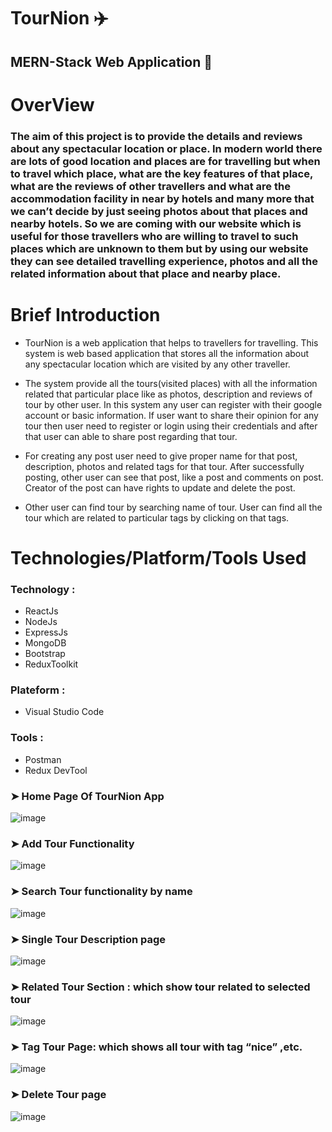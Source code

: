 # TourNion ✈️
## MERN-Stack Web Application 🤩

# OverView
### The aim of this project is to provide the details and reviews about any spectacular location or place. In modern world there are lots of good location and places are for travelling but when to travel which place, what are the key features of that place, what are the reviews of other travellers and  what are the accommodation facility in near by hotels and many more that we can’t decide by just seeing photos about that places and nearby hotels. So we are coming with our website which is useful for those travellers who are willing to travel to such places which are unknown to them but by using our website they can see detailed travelling experience, photos and all the related information about that place and nearby place.

# Brief Introduction
*  TourNion is a web application that helps to travellers for travelling. This system is web based application that stores all the information about any spectacular location which are visited by any other traveller.

*  The system provide all the tours(visited places) with all the information related that particular place like as photos, description and reviews of tour by other user. In this system any user can register with their google account or basic information. If user want to share their opinion for any tour then user need to register or login using their credentials and after that user can able to share post regarding that tour. 

* For creating any post user need to give proper name for that post, description, photos and related tags for that tour. After successfully posting, other user can see that post, like a post and comments on post. Creator of the post can have rights to update and delete the post.

*  Other user can find tour by searching name of tour. User can find all the tour which are related to particular tags by clicking on that tags.

# Technologies/Platform/Tools Used

###  Technology :
  * ReactJs
  * NodeJs
  * ExpressJs
  * MongoDB
  * Bootstrap
  * ReduxToolkit
###  Plateform : 
  * Visual Studio Code
### Tools  : 
  * Postman
  * Redux DevTool
  
<!-- # Snapshots of System ([Video](https://drive.google.com/file/d/1qfyEzyU5L78X44IIQ7Xo_rncNFmUYXHi/view?usp=sharing)) -->


### ➤ Home Page Of TourNion App

![image](https://user-images.githubusercontent.com/87079541/232980733-231c77b5-babb-4a08-9e25-72521e33045d.png)



### ➤ Add Tour Functionality 

![image](https://user-images.githubusercontent.com/87079541/232981548-27132439-8ba8-40f0-ab9e-442ef055b225.png)




### ➤ Search Tour functionality by name

![image](https://user-images.githubusercontent.com/87079541/232981772-79871c1f-a836-47c0-9ceb-cef45ff4f8cf.png)




### ➤ Single Tour Description page

![image](https://user-images.githubusercontent.com/87079541/232981918-893b6ae2-398d-474d-8d35-a37667ecbaae.png)




### ➤ Related Tour Section : which show tour related to selected tour

![image](https://user-images.githubusercontent.com/87079541/232982005-ef80341c-1d76-4aab-8baa-50a27a2b41c2.png)




### ➤ Tag Tour Page: which shows all tour with tag “nice” ,etc.

![image](https://user-images.githubusercontent.com/87079541/232982080-418a8180-be67-4636-8a52-26ff4aefc67e.png)




### ➤ Delete Tour page

![image](https://user-images.githubusercontent.com/87079541/232982176-effccea9-8cc2-4733-acda-451f3ec6defc.png)


